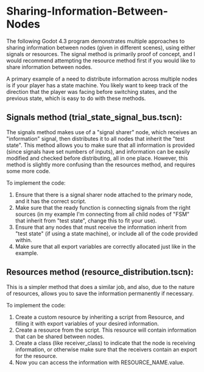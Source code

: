 # Sharing-Information-Between-Nodes

The following Godot 4.3 program demonstrates multiple approaches to sharing information between nodes (given in different scenes), using either signals or resources. The signal method is primarily proof of concept, and I would recommend attempting the resource method first if you would like to share information between nodes.

A primary example of a need to distribute information across multiple nodes is if your player has a state machine. You likely want to keep track of the direction that the player was facing before switching states, and the previous state, which is easy to do with these methods.

## Signals method (trial_state_signal_bus.tscn):

The signals method makes use of a "signal sharer" node, which receives an "information" signal, then distributes it to all nodes that inherit the "test state". This method allows you to make sure that all information is provided (since signals have set numbers of inputs), and information can be easily modified and checked before distributing, all in one place. However, this method is slightly more confusing than the resources method, and requires some more code.

To implement the code:
1. Ensure that there is a signal sharer node attached to the primary node, and it has the correct script.
2. Make sure that the ready function is connecting signals from the right sources (in my example I'm connecting from all child nodes of "FSM" that inherit from "test state", change this to fit your use).
3. Ensure that any nodes that must receive the information inherit from "test state" (if using a state machine), or include all of the code provided within.
4. Make sure that all export variables are correctly allocated just like in the example.

## Resources method (resource_distribution.tscn):

This is a simpler method that does a similar job, and also, due to the nature of resources, allows you to save the information permanently if necessary.

To implement the code:
1. Create a custom resource by inheriting a script from Resource, and filling it with export variables of your desired information.
2. Create a resource from the script. This resource will contain information that can be shared between nodes.
3. Create a class (like receiver_class) to indicate that the node is receiving information, or otherwise make sure that the receivers contain an export for the resource.
4. Now you can access the information with RESOURCE_NAME.value.
